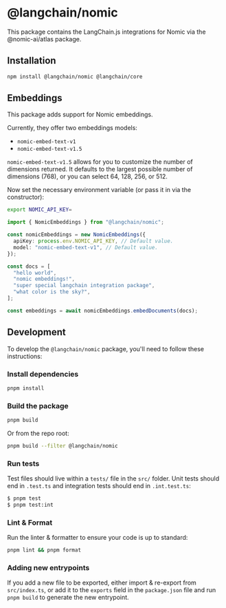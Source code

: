 # @langchain/nomic

This package contains the LangChain.js integrations for Nomic via the @nomic-ai/atlas package.

## Installation

```bash npm2yarn
npm install @langchain/nomic @langchain/core
```

## Embeddings

This package adds support for Nomic embeddings.

Currently, they offer two embeddings models:

- `nomic-embed-text-v1`
- `nomic-embed-text-v1.5`

`nomic-embed-text-v1.5` allows for you to customize the number of dimensions returned. It defaults to the largest possible number of dimensions (768), or you can select 64, 128, 256, or 512.

Now set the necessary environment variable (or pass it in via the constructor):

```bash
export NOMIC_API_KEY=
```

```typescript
import { NomicEmbeddings } from "@langchain/nomic";

const nomicEmbeddings = new NomicEmbeddings({
  apiKey: process.env.NOMIC_API_KEY, // Default value.
  model: "nomic-embed-text-v1", // Default value.
});

const docs = [
  "hello world",
  "nomic embeddings!",
  "super special langchain integration package",
  "what color is the sky?",
];

const embeddings = await nomicEmbeddings.embedDocuments(docs);
```

## Development

To develop the `@langchain/nomic` package, you'll need to follow these instructions:

### Install dependencies

```bash
pnpm install
```

### Build the package

```bash
pnpm build
```

Or from the repo root:

```bash
pnpm build --filter @langchain/nomic
```

### Run tests

Test files should live within a `tests/` file in the `src/` folder. Unit tests should end in `.test.ts` and integration tests should
end in `.int.test.ts`:

```bash
$ pnpm test
$ pnpm test:int
```

### Lint & Format

Run the linter & formatter to ensure your code is up to standard:

```bash
pnpm lint && pnpm format
```

### Adding new entrypoints

If you add a new file to be exported, either import & re-export from `src/index.ts`, or add it to the `exports` field in the `package.json` file and run `pnpm build` to generate the new entrypoint.

